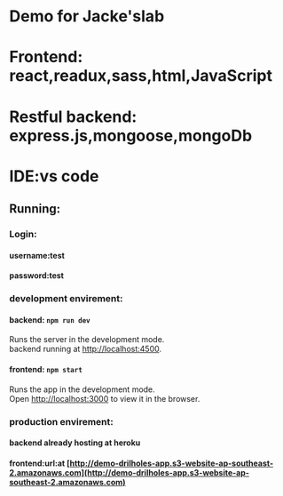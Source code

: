 #  Demo for Jacke'slab
#  Frontend: react,readux,sass,html,JavaScript
#  Restful backend: express.js,mongoose,mongoDb
#  IDE:vs code

## Running:
### Login:
#### username:test
#### password:test
### development envirement:
#### backend: `npm run dev `
Runs the server in the development mode.<br>
backend running at [http://localhost:4500](http://localhost:4500).
#### frontend: `npm start`
Runs the app in the development mode.<br>
Open [http://localhost:3000](http://localhost:3000) to view it in the browser.
### production envirement:
#### backend already hosting at heroku
#### frontend:url:at [http://demo-drilholes-app.s3-website-ap-southeast-2.amazonaws.com](http://demo-drilholes-app.s3-website-ap-southeast-2.amazonaws.com)


